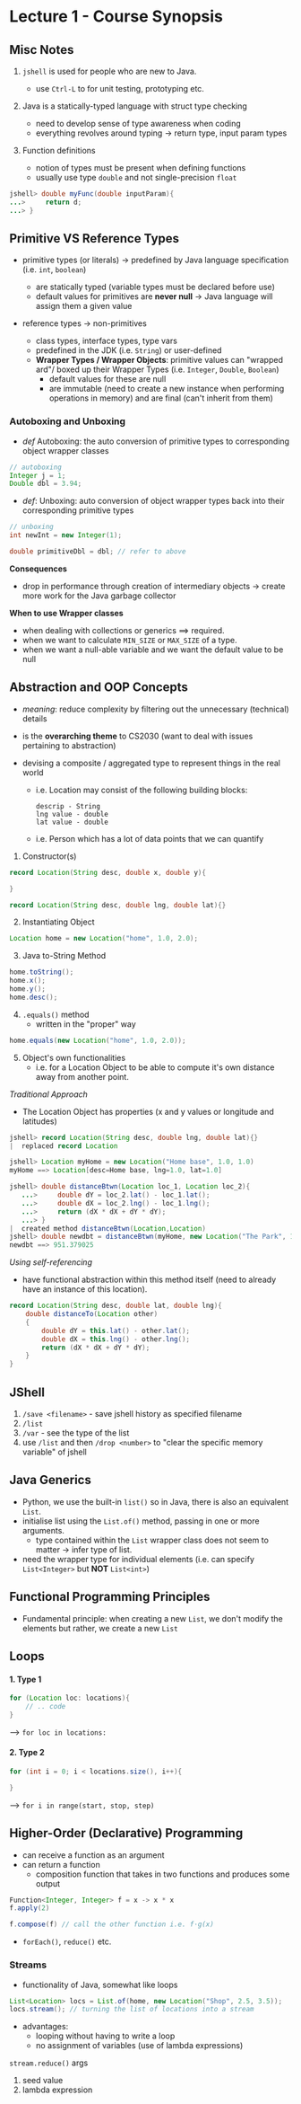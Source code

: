 # Lecture 1 - Course Synopsis

## Misc Notes
1. `jshell` is used for people who are new to Java.
    - use `Ctrl-L` to for unit testing, prototyping etc.

2. Java is a statically-typed language with struct type checking
    - need to develop sense of type awareness when coding
    - everything revolves around typing -> return type, input param types

3. Function definitions
    - notion of types must be present when defining functions
    - usually use type `double` and not single-precision `float`

```java
jshell> double myFunc(double inputParam){
...>     return d;
...> }
```

## Primitive VS Reference Types
- primitive types (or literals) -> predefined by Java language specification (i.e. `int`, `boolean`)
	- are statically typed (variable types must be declared before use)
	- default values for primitives are **never null** -> Java language will assign them a given value

- reference types -> non-primitives
    - class types, interface types, type vars
    - predefined in the JDK (i.e. `String`) or user-defined
    - **Wrapper Types / Wrapper Objects**: primitive values can "wrapped ard"/ boxed up their Wrapper Types (i.e. `Integer`, `Double`, `Boolean`)
	    - default values for these are null
	    - are immutable (need to create a new instance when performing operations in memory) and are final (can't inherit from them)
### Autoboxing and Unboxing
- *def* Autoboxing: the auto conversion of primitive types to corresponding object wrapper classes
```java
// autoboxing
Integer j = 1;
Double dbl = 3.94;
```

- *def*: Unboxing: auto conversion of object wrapper types back into their corresponding primitive types
```java
// unboxing
int newInt = new Integer(1);

double primitiveDbl = dbl; // refer to above
```

**Consequences**
- drop in performance through creation of intermediary objects -> create more work for the Java garbage collector

**When to use Wrapper classes**
- when dealing with collections or generics $\implies$ required.
- when we want to calculate `MIN_SIZE` or `MAX_SIZE` of a type.
- when we want a null-able variable and we want the default value to be null
## Abstraction and OOP Concepts
- *meaning*: reduce complexity by filtering out the unnecessary (technical) details
- is the **overarching theme** to CS2030 (want to deal with issues pertaining to abstraction)

- devising a composite / aggregated type to represent things in the real world
	- i.e. Location may consist of the following building blocks:
		```
		descrip - String
		lng value - double
		lat value - double
		```
	- i.e. Person which has a lot of data points that we can quantify

1. Constructor(s)
```java
record Location(String desc, double x, double y){

}

record Location(String desc, double lng, double lat){}
```

2. Instantiating Object
```java
Location home = new Location("home", 1.0, 2.0);
```

3. Java to-String Method
```java
home.toString();
home.x();
home.y();
home.desc();
```

4. `.equals()` method
	- written in the "proper" way
```java
home.equals(new Location("home", 1.0, 2.0));
```

5. Object's own functionalities
	- i.e. for a Location Object to be able to compute it's own distance away from another point.

*Traditional Approach*
- The Location Object has properties (x and y values or longitude and latitudes)
```java
jshell> record Location(String desc, double lng, double lat){}
|  replaced record Location

jshell> Location myHome = new Location("Home base", 1.0, 1.0)
myHome ==> Location[desc=Home base, lng=1.0, lat=1.0]

jshell> double distanceBtwn(Location loc_1, Location loc_2){
   ...>     double dY = loc_2.lat() - loc_1.lat();
   ...>     double dX = loc_2.lng() - loc_1.lng();
   ...>     return (dX * dX + dY * dY);
   ...> }
|  created method distanceBtwn(Location,Location)
jshell> double newdbt = distanceBtwn(myHome, new Location("The Park", 10.5, 30.345));
newdbt ==> 951.379025
```

*Using self-referencing*
- have functional abstraction within this method itself (need to already have an instance of this location).
```java
record Location(String desc, double lat, double lng){
	double distanceTo(Location other)
	{
		double dY = this.lat() - other.lat();
		double dX = this.lng() - other.lng();
		return (dX * dX + dY * dY);
	}
}
```


## JShell
1. `/save <filename>` - save jshell history as specified filename
2. `/list`
3. `/var` - see the type of the list
4. use `/list` and then `/drop <number>` to "clear the specific memory variable" of jshell
## Java Generics
- Python, we use the built-in `list()` so in Java, there is also an equivalent `List`.
- initialise list using the `List.of()` method, passing in one or more arguments.
	- type contained within the `List` wrapper class does not seem to matter -> infer type of list.
- need the wrapper type for individual elements (i.e. can specify `List<Integer>` but **NOT** `List<int>`)

## Functional Programming Principles
- Fundamental principle: when creating a new `List`, we don't modify the elements but rather, we create a new `List` 
## Loops
#### 1. Type 1
```java
for (Location loc: locations){
    // .. code
}
```
--> `for loc in locations:`

#### 2. Type 2
```java
for (int i = 0; i < locations.size(), i++){

}
```
--> `for i in range(start, stop, step)`


## Higher-Order (Declarative) Programming
- can receive a function as an argument
- can return a function
    - composition function that takes in two functions and produces some output

```java
Function<Integer, Integer> f = x -> x * x
f.apply(2)

f.compose(f) // call the other function i.e. f⋅g(x)
```

- `forEach()`, `reduce()` etc.

### Streams
- functionality of Java, somewhat like loops
```Java
List<Location> locs = List.of(home, new Location("Shop", 2.5, 3.5));
locs.stream(); // turning the list of locations into a stream
```

- advantages: 
	- looping without having to write a loop
	- no assignment of variables (use of lambda expressions)


`stream.reduce()` args
1. seed value
2. lambda expression
